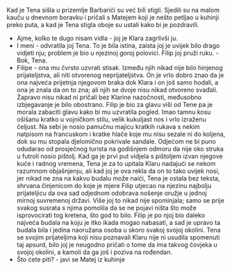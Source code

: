 Kad je Tena sišla u prizemlje Barbarići su već bili stigli. Sjedili su na malom kauču u dnevnom boravku i pričali s Matejem koji je nešto petljao u kuhinji preko puta, a kad je Tena stigla oboje su ustali kako bi je pozdravili.
- Ajme, kolko te dugo nisam vidla - joj je Klara zagrlivši ju.
- I meni - odvratila joj Tena. To je bila istina, zaista joj je uvijek bilo drago vidjeti nju; problem je bio u njezinoj goroj polovici.
Filip joj pruži ruku. - Bok, Tena.
- Filipe - ona mu čvrsto uzvrati stisak.
Između njih nikad nije bilo hinjenog prijateljstva, ali niti otvorenog neprijateljstva. On je vrlo dobro znao da je ona najveća prijetnja njegovom braka dok Klara i on još samo hodali, a ona je znala da on to zna; ali njih se dvoje nisu nikad otvoreno svađali. Zapravo nisu nikad ni pričali bez Klarine nazočnosti, međusobno izbjegavanje je bilo obostrano.
Filip je bio za glavu viši od Tene pa je morala zabaciti glavu kako bi mu uzvratila pogled. Imao tamnu kosu ošišanu kratko u vojničkom stilu, velik kukuljast nos i vrlo izraženu čeljust. Na sebi je nosio pamučnu majicu kratkih rukava s nekim natpisom na francuskom i kratke hlače koje mu nisu sezale ni do koljena, dok su mu stopala djelomično pokrivale sandale. Odjećom ne bi puno odudarao od prosječnog turista na godišnjem odmoru da nije oko struka u futroli nosio pištolj. 
Kad ga je prvi put vidjela s pištoljem izvan njegove kuće i radnog vremena, Tena je za to upitala Klaru nadajući se nekom razumnom objašnjenju, ali kad joj je ova rekla da on to tako uvijek nosi, jer nikad ne zna na kakvu budalu može naići, Tena je ostala bez teksta, shrvana činjenicom do koje je mjere Filip utjecao na njezinu najbolju prijateljicu da ova sad odjednom odobrava nošenje oružje u jednoj mirnoj suvremenoj državi. Više joj to nikad nije spominjala; samo se prije svakog susrata s njima pomolila da se ne pojavi ništa što može isprovocirati tog kretena, što god to bilo. Filip je po njoj bio daleko najveća budala na koju je itko ikada mogao nabasati, a sad je upravo ta budala bila i jedina naoružana osoba u skoro svakoj svojoj okolini. Tena se svojim prijateljima koji nisu poznavali Klaru nije ni usudila spomenuti taj apsurd, bilo joj je neugodno pričati o tome da ima takvog čovjeka u svojoj okolini, a kamoli da ga još i poziva na rođendan.
- Što ćete piti? - javi se Matej iz kuhinje 
